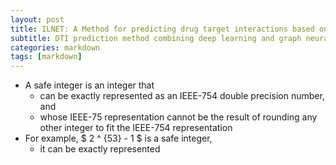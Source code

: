 ```yaml
---
layout: post
title: ILNET: A Method for predicting drug target interactions based on integrated Learning techniques
subtitle: DTI prediction method combining deep learning and graph neural network
categories: markdown
tags: [markdown]
---
```


* A safe integer is an integer that
  * can be exactly represented as an IEEE-754 double precision number, and
  * whose IEEE-75 representation cannot be the result of rounding any other integer to fit the IEEE-754 representation
* For example, $ 2 ^ {53} - 1 $ is a safe integer,
  * it can be exactly represented 
